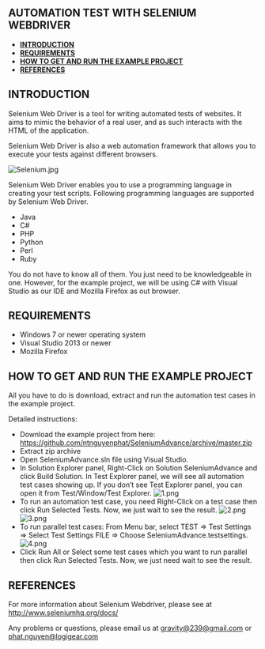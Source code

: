 **AUTOMATION TEST WITH SELENIUM WEBDRIVER**
-------------------------------------------

- [**INTRODUCTION**](https://github.com/ntnguyenphat/SeleniumAdvance/blob/master/README.md#introduction)
-  **[REQUIREMENTS](https://github.com/ntnguyenphat/SeleniumAdvance/blob/master/README.md#requirements)** 
- **[HOW TO GET AND RUN THE EXAMPLE PROJECT](https://github.com/ntnguyenphat/SeleniumAdvance/blob/master/README.md#how-to-get-and-run-the-example-project)** 
- **[REFERENCES](https://github.com/ntnguyenphat/SeleniumAdvance/blob/master/README.md#references)**


**INTRODUCTION**
----------------

Selenium Web Driver is a tool for writing automated tests of websites. It aims to mimic the behavior of a real user, and as such interacts with the HTML of the application.

Selenium Web Driver is also a web automation framework that allows you to execute your tests against different browsers.

 ![Selenium.jpg](http://2.pik.vn/201666e4dba2-e0cd-40bd-83a9-94eb129b0663.jpg)

Selenium Web Driver enables you to use a programming language in creating your test scripts. Following programming languages are supported by Selenium Web Driver.

 - Java
 - C#
 - PHP
 - Python
 - Perl
 - Ruby

You do not have to know all of them. You just need to be knowledgeable in one. However, for the example project, we will be using C# with Visual Studio as our IDE and Mozilla Firefox as out browser.

**REQUIREMENTS**
----------------
 - Windows 7 or newer operating system
 - Visual Studio 2013 or newer
 - Mozilla Firefox

**HOW TO GET AND RUN THE EXAMPLE PROJECT**
------------------------------------------

All you have to do is download, extract and run the automation test cases in the example project.

Detailed instructions:

 - Download the example project from here:
   https://github.com/ntnguyenphat/SeleniumAdvance/archive/master.zip
 - Extract zip archive
 - Open SeleniumAdvance.sln file using Visual Studio.
 - In Solution Explorer panel, Right-Click on Solution SeleniumAdvance
   and click Build Solution. In Test Explorer panel, we will see all
   automation test cases showing up. If you don’t see Test Explorer
   panel, you can open it from Test/Window/Test Explorer.
 ![1.png](http://2.pik.vn/20163228a056-219c-414a-bb0e-d5ee75c82422.png)
 - To run an automation test case, you need Right-Click on a test case
   then click Run Selected Tests. Now, we just wait to see the result.
![2.png](http://2.pik.vn/20165f2abb4d-3c50-4695-b2a3-92c734517985.png)
![3.png](http://2.pik.vn/2016023b735e-38b8-45c4-8432-2de61dbe6fb9.png)
 - To run parallel test cases: From Menu bar, select TEST => Test
   Settings => Select Test Settings FILE => Choose
   SeleniumAdvance.testsettings.
![4.png](http://2.pik.vn/201662ce7c96-5c8c-43d2-abf1-74b0c1253a83.png)
 - Click Run All or Select some test cases which you want to run
   parallel then click Run Selected Tests. Now, we just need wait to see
   the result.

**REFERENCES**
--------------

For more information about Selenium Webdriver, please see at http://www.seleniumhq.org/docs/

Any problems or questions, please email us at [gravity@239@gmail.com](gravity239@gmail.com) or [phat.nguyen@logigear.com](phat.nguyen@logigear.com)
